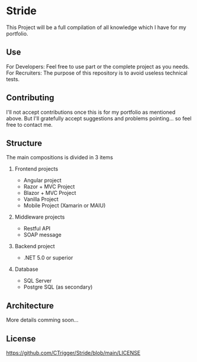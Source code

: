 # Stride
This Project will be a full compilation of all knowledge which I have for my portfolio.

## Use
For Developers: Feel free to use part or the complete project as you needs.
For Recruiters: The purpose of this repository is to avoid useless technical tests.

## Contributing
I'll not accept contributions once this is for my portfolio as mentioned above.
But I'll gratefully accept suggestions and problems pointing... so feel free to contact me.

## Structure
The main compositions is divided in 3 items

1. Frontend projects
	* Angular project
	* Razor + MVC Project
	* Blazor + MVC Project
	* Vanilla Project
	* Mobile Project (Xamarin or MAIU)
	
2. Middleware projects
	* Restful API
	* SOAP message
	
3. Backend project
	* .NET 5.0 or superior
	
4. Database
	* SQL Server
	* Postgre SQL (as secondary)
	
## Architecture
More details comming soon...

## License
https://github.com/CTrigger/Stride/blob/main/LICENSE
